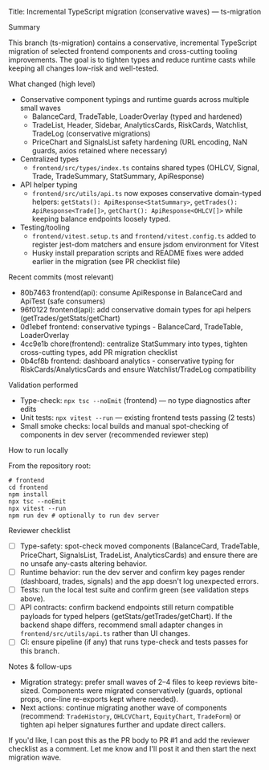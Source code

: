 Title: Incremental TypeScript migration (conservative waves) — ts-migration

Summary

This branch (ts-migration) contains a conservative, incremental TypeScript migration of selected frontend components and cross-cutting tooling improvements. The goal is to tighten types and reduce runtime casts while keeping all changes low-risk and well-tested.

What changed (high level)

- Conservative component typings and runtime guards across multiple small waves
  - BalanceCard, TradeTable, LoaderOverlay (typed and hardened)
  - TradeList, Header, Sidebar, AnalyticsCards, RiskCards, Watchlist, TradeLog (conservative migrations)
  - PriceChart and SignalsList safety hardening (URL encoding, NaN guards, axios retained where necessary)
- Centralized types
  - `frontend/src/types/index.ts` contains shared types (OHLCV, Signal, Trade, TradeSummary, StatSummary, ApiResponse)
- API helper typing
  - `frontend/src/utils/api.ts` now exposes conservative domain-typed helpers: `getStats(): ApiResponse<StatSummary>`, `getTrades(): ApiResponse<Trade[]>`, `getChart(): ApiResponse<OHLCV[]>` while keeping balance endpoints loosely typed.
- Testing/tooling
  - `frontend/vitest.setup.ts` and `frontend/vitest.config.ts` added to register jest-dom matchers and ensure jsdom environment for Vitest
  - Husky install preparation scripts and README fixes were added earlier in the migration (see PR checklist file)

Recent commits (most relevant)

- 80b7463 frontend(api): consume ApiResponse<T> in BalanceCard and ApiTest (safe consumers)
- 96f0122 frontend(api): add conservative domain types for api helpers (getTrades/getStats/getChart)
- 0d1ebef frontend: conservative typings - BalanceCard, TradeTable, LoaderOverlay
- 4cc9e1b chore(frontend): centralize StatSummary into types, tighten cross-cutting types, add PR migration checklist
- 0b4cf8b frontend: dashboard analytics - conservative typing for RiskCards/AnalyticsCards and ensure Watchlist/TradeLog compatibility

Validation performed

- Type-check: `npx tsc --noEmit` (frontend) — no type diagnostics after edits
- Unit tests: `npx vitest --run` — existing frontend tests passing (2 tests)
- Small smoke checks: local builds and manual spot-checking of components in dev server (recommended reviewer step)

How to run locally

From the repository root:

```pwsh
# frontend
cd frontend
npm install
npx tsc --noEmit
npx vitest --run
npm run dev # optionally to run dev server
```

Reviewer checklist

- [ ] Type-safety: spot-check moved components (BalanceCard, TradeTable, PriceChart, SignalsList, TradeList, AnalyticsCards) and ensure there are no unsafe any-casts altering behavior.
- [ ] Runtime behavior: run the dev server and confirm key pages render (dashboard, trades, signals) and the app doesn't log unexpected errors.
- [ ] Tests: run the local test suite and confirm green (see validation steps above).
- [ ] API contracts: confirm backend endpoints still return compatible payloads for typed helpers (getStats/getTrades/getChart). If the backend shape differs, recommend small adapter changes in `frontend/src/utils/api.ts` rather than UI changes.
- [ ] CI: ensure pipeline (if any) that runs type-check and tests passes for this branch.

Notes & follow-ups

- Migration strategy: prefer small waves of 2–4 files to keep reviews bite-sized. Components were migrated conservatively (guards, optional props, one-line re-exports kept where needed).
- Next actions: continue migrating another wave of components (recommend: `TradeHistory`, `OHLCVChart`, `EquityChart`, `TradeForm`) or tighten api helper signatures further and update direct callers.

If you'd like, I can post this as the PR body to PR #1 and add the reviewer checklist as a comment. Let me know and I'll post it and then start the next migration wave.
